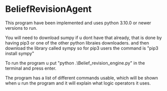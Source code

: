 # BeliefRevisionAgent

This program have been implemented and uses python 3.10.0 or newer versions to run.

You will need to download sumpy if u dont have that already, that is done by having pip3 or one of the other python libraies downloaders. and then download the library called sympy so for pip3 users the command is "pip3 install sympy"

To run the program u put "python .\Belief_revision_engine.py" in the terminal and press enter.

The program has a list of different commands usable, which will be shown when u run the program and it will explain what logic operators it uses.
